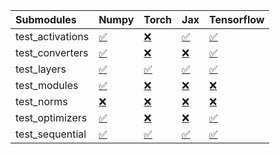 | Submodules       | Numpy                                                                                                                           | Torch                                                                                                                           | Jax                                                                                                                             | Tensorflow                                                                                                                      |
|:-----------------|:--------------------------------------------------------------------------------------------------------------------------------|:--------------------------------------------------------------------------------------------------------------------------------|:--------------------------------------------------------------------------------------------------------------------------------|:--------------------------------------------------------------------------------------------------------------------------------|
| test_activations | <a href="https://github.com/unifyai/ivy/runs/8098868874?check_suite_focus=true" rel="noopener noreferrer" target="_blank">✅</a> | <a href="https://github.com/unifyai/ivy/runs/8098869770?check_suite_focus=true" rel="noopener noreferrer" target="_blank">❌</a> | <a href="https://github.com/unifyai/ivy/runs/8098871001?check_suite_focus=true" rel="noopener noreferrer" target="_blank">✅</a> | <a href="https://github.com/unifyai/ivy/runs/8098872309?check_suite_focus=true" rel="noopener noreferrer" target="_blank">✅</a> |
| test_converters  | <a href="https://github.com/unifyai/ivy/runs/8098869065?check_suite_focus=true" rel="noopener noreferrer" target="_blank">✅</a> | <a href="https://github.com/unifyai/ivy/runs/8098869908?check_suite_focus=true" rel="noopener noreferrer" target="_blank">❌</a> | <a href="https://github.com/unifyai/ivy/runs/8098871125?check_suite_focus=true" rel="noopener noreferrer" target="_blank">❌</a> | <a href="https://github.com/unifyai/ivy/runs/8098872474?check_suite_focus=true" rel="noopener noreferrer" target="_blank">✅</a> |
| test_layers      | <a href="https://github.com/unifyai/ivy/runs/8098869185?check_suite_focus=true" rel="noopener noreferrer" target="_blank">✅</a> | <a href="https://github.com/unifyai/ivy/runs/8098870074?check_suite_focus=true" rel="noopener noreferrer" target="_blank">✅</a> | <a href="https://github.com/unifyai/ivy/runs/8098871310?check_suite_focus=true" rel="noopener noreferrer" target="_blank">✅</a> | <a href="https://github.com/unifyai/ivy/runs/8098872639?check_suite_focus=true" rel="noopener noreferrer" target="_blank">✅</a> |
| test_modules     | <a href="https://github.com/unifyai/ivy/runs/8098869309?check_suite_focus=true" rel="noopener noreferrer" target="_blank">✅</a> | <a href="https://github.com/unifyai/ivy/runs/8098870216?check_suite_focus=true" rel="noopener noreferrer" target="_blank">❌</a> | <a href="https://github.com/unifyai/ivy/runs/8098871474?check_suite_focus=true" rel="noopener noreferrer" target="_blank">❌</a> | <a href="https://github.com/unifyai/ivy/runs/8098872773?check_suite_focus=true" rel="noopener noreferrer" target="_blank">❌</a> |
| test_norms       | <a href="https://github.com/unifyai/ivy/runs/8098869412?check_suite_focus=true" rel="noopener noreferrer" target="_blank">❌</a> | <a href="https://github.com/unifyai/ivy/runs/8098870366?check_suite_focus=true" rel="noopener noreferrer" target="_blank">❌</a> | <a href="https://github.com/unifyai/ivy/runs/8098871861?check_suite_focus=true" rel="noopener noreferrer" target="_blank">❌</a> | <a href="https://github.com/unifyai/ivy/runs/8098872881?check_suite_focus=true" rel="noopener noreferrer" target="_blank">❌</a> |
| test_optimizers  | <a href="https://github.com/unifyai/ivy/runs/8098869528?check_suite_focus=true" rel="noopener noreferrer" target="_blank">✅</a> | <a href="https://github.com/unifyai/ivy/runs/8098870513?check_suite_focus=true" rel="noopener noreferrer" target="_blank">❌</a> | <a href="https://github.com/unifyai/ivy/runs/8098872003?check_suite_focus=true" rel="noopener noreferrer" target="_blank">❌</a> | <a href="https://github.com/unifyai/ivy/runs/8098873048?check_suite_focus=true" rel="noopener noreferrer" target="_blank">✅</a> |
| test_sequential  | <a href="https://github.com/unifyai/ivy/runs/8098869634?check_suite_focus=true" rel="noopener noreferrer" target="_blank">✅</a> | <a href="https://github.com/unifyai/ivy/runs/8098870717?check_suite_focus=true" rel="noopener noreferrer" target="_blank">✅</a> | <a href="https://github.com/unifyai/ivy/runs/8098872176?check_suite_focus=true" rel="noopener noreferrer" target="_blank">✅</a> | <a href="https://github.com/unifyai/ivy/runs/8098873220?check_suite_focus=true" rel="noopener noreferrer" target="_blank">✅</a> |